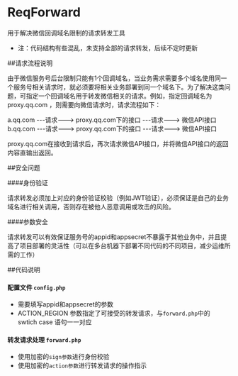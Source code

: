 # ReqForward
用于解决微信回调域名限制的请求转发工具

- 注：代码结构有些混乱，未支持全部的请求转发，后续不定时更新

##请求流程说明 

由于微信服务号后台限制只能有1个回调域名，当业务需求需要多个域名使用同一个服务号相关请求时，就必须要将相关业务部署到同一个域名下。为了解决这类问题，可指定一个回调域名用于转发微信相关的请求。例如，指定回调域名为 proxy.qq.com ，则需要向微信请求时，请求流程如下：

        
a.qq.com  ---请求--->  proxy.qq.com下的接口 ---请求---> 微信API接口
b.qq.com  ---请求--->  proxy.qq.com下的接口 ---请求---> 微信API接口

proxy.qq.com在接收到请求后，再次请求微信API接口，并将微信API接口的返回内容直输出返回。

##安全问题

####身份验证

请求转发必须加上对应的身份验证校验（例如JWT验证），必须保证是自己的业务域名进行相关调用，否则存在被他人恶意调用或攻击的风险。

####参数安全

请求转发可以有效保证服务号的appid和appsecret不暴露于其他业务中，并且提高了项目部署的灵活性（可以在多台机器下部署不同代码的不同项目，减少运维所需的工作）

##代码说明

#### 配置文件 `config.php`
- 需要填写appid和appsecret的参数
- ACTION_REGION 参数指定了可接受的转发请求，与`forward.php`中的 swtich case 语句一一对应

#### 转发请求处理 `forward.php`
- 使用加密的`sign参数`进行身份校验
- 使用加密的`action参数`进行转发请求的操作指示

